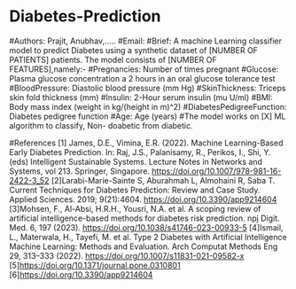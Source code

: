 # Diabetes-Prediction
#Authors: Prajit, Anubhav,.....
#Email:
#Brief: A machine Learning classifier model to predict Diabetes using a synthetic dataset of [NUMBER OF PATIENTS] patients. The model consists of [NUMBER OF FEATURES],namely:- 
#Pregnancies: Number of times pregnant
#Glucose: Plasma glucose concentration a 2 hours in an oral glucose tolerance test
#BloodPressure: Diastolic blood pressure (mm Hg)
#SkinThickness: Triceps skin fold thickness (mm)
#Insulin: 2-Hour serum insulin (mu U/ml)
#BMI: Body mass index (weight in kg/(height in m)^2)
#DiabetesPedigreeFunction: Diabetes pedigree function
#Age: Age (years)
#The model works on [X] ML algorithm to classify, Non- doabetic from diabetic.












#References
[1] James, D.E., Vimina, E.R. (2022). Machine Learning-Based Early Diabetes Prediction. In: Raj, J.S., Palanisamy, R., Perikos, I., Shi, Y. (eds) Intelligent Sustainable Systems. Lecture Notes in Networks and Systems, vol 213. Springer, Singapore. https://doi.org/10.1007/978-981-16-2422-3_52
[2]Larabi-Marie-Sainte S, Aburahmah L, Almohaini R, Saba T. Current Techniques for Diabetes Prediction: Review and Case Study. Applied Sciences. 2019; 9(21):4604. https://doi.org/10.3390/app9214604
[3]Mohsen, F., Al-Absi, H.R.H., Yousri, N.A. et al. A scoping review of artificial intelligence-based methods for diabetes risk prediction. npj Digit. Med. 6, 197 (2023). https://doi.org/10.1038/s41746-023-00933-5
[4]Ismail, L., Materwala, H., Tayefi, M. et al. Type 2 Diabetes with Artificial Intelligence Machine Learning: Methods and Evaluation. Arch Computat Methods Eng 29, 313–333 (2022). https://doi.org/10.1007/s11831-021-09582-x
[5]https://doi.org/10.1371/journal.pone.0310801
[6]https://doi.org/10.3390/app9214604
